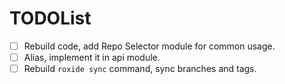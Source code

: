 # TODOList

- [ ] Rebuild code, add Repo Selector module for common usage.
- [ ] Alias, implement it in api module.
- [ ] Rebuild `roxide sync` command, sync branches and tags.
